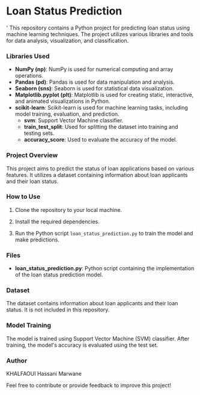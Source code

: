 # Loan Status Prediction

' This repository contains a Python project for predicting loan status using machine learning techniques. The project utilizes various libraries and tools for data analysis, visualization, and classification.

### Libraries Used
- **NumPy (np)**: NumPy is used for numerical computing and array operations.
- **Pandas (pd)**: Pandas is used for data manipulation and analysis.
- **Seaborn (sns)**: Seaborn is used for statistical data visualization.
- **Matplotlib.pyplot (plt)**: Matplotlib is used for creating static, interactive, and animated visualizations in Python.
- **scikit-learn**: Scikit-learn is used for machine learning tasks, including model training, evaluation, and prediction.
  - **svm**: Support Vector Machine classifier.
  - **train_test_split**: Used for splitting the dataset into training and testing sets.
  - **accuracy_score**: Used to evaluate the accuracy of the model.

### Project Overview
This project aims to predict the status of loan applications based on various features. It utilizes a dataset containing information about loan applicants and their loan status.

### How to Use
1. Clone the repository to your local machine.

2. Install the required dependencies.
   
4. Run the Python script `loan_status_prediction.py` to train the model and make predictions.

### Files
- **loan_status_prediction.py**: Python script containing the implementation of the loan status prediction model.

### Dataset
The dataset contains information about loan applicants and their loan status. It is not included in this repository.

### Model Training
The model is trained using Support Vector Machine (SVM) classifier. After training, the model's accuracy is evaluated using the test set.

### Author
KHALFAOUI Hassani Marwane

Feel free to contribute or provide feedback to improve this project!

